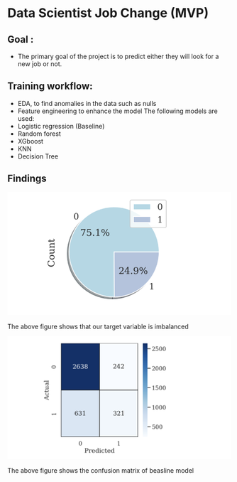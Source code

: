 # Data Scientist Job Change (MVP)
## Goal :
- The primary goal of the project is to predict either they will look for a new job or not.
## Training workflow:
- EDA, to find anomalies in the data such as nulls
- Feature engineering to enhance the model
The following models are used:
- Logistic regression (Baseline)
- Random forest
- XGboost
- KNN
- Decision Tree
## Findings

![Screenshot](image.png)

The above figure shows that our target variable is imbalanced

![Screenshot](image2.png)

The above figure shows the confusion matrix of beasline model
